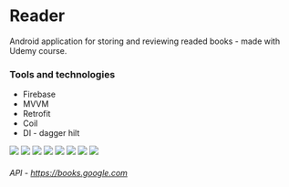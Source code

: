 # Reader
Android application for storing and reviewing readed books - made with Udemy course.

### Tools and technologies
* Firebase
* MVVM
* Retrofit
* Coil
* DI - dagger hilt

![](screen1.png)
![](screen2.png)
![](screen3.png)
![](screen4.png)
![](screen5.png)
![](screen6.png)
![](screen7.png)
![](screen8.png)

###### API - https://books.google.com
